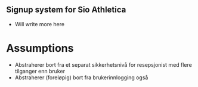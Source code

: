 ## Signup system for Sio Athletica
- Will write more here

# Assumptions
- Abstraherer bort fra et separat sikkerhetsnivå for resepsjonist med flere tilganger enn bruker
- Abstraherer (foreløpig) bort fra brukerinnlogging også 